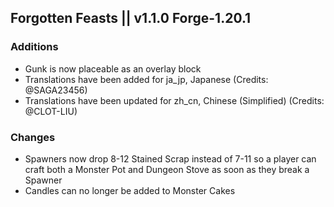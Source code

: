 ## Forgotten Feasts || v1.1.0 Forge-1.20.1

### Additions
- Gunk is now placeable as an overlay block
- Translations have been added for ja_jp, Japanese (Credits: @SAGA23456)
- Translations have been updated for zh_cn, Chinese (Simplified) (Credits: @CLOT-LIU)

### Changes
- Spawners now drop 8-12 Stained Scrap instead of 7-11 so a player can craft both a Monster Pot and Dungeon Stove
as soon as they break a Spawner
- Candles can no longer be added to Monster Cakes